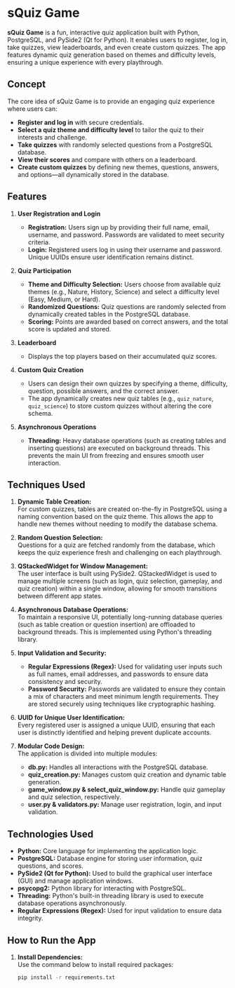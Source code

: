 # sQuiz Game

**sQuiz Game** is a fun, interactive quiz application built with Python, PostgreSQL, and PySide2 (Qt for Python). It enables users to register, log in, take quizzes, view leaderboards, and even create custom quizzes. The app features dynamic quiz generation based on themes and difficulty levels, ensuring a unique experience with every playthrough.

## Concept

The core idea of sQuiz Game is to provide an engaging quiz experience where users can:
- **Register and log in** with secure credentials.
- **Select a quiz theme and difficulty level** to tailor the quiz to their interests and challenge.
- **Take quizzes** with randomly selected questions from a PostgreSQL database.
- **View their scores** and compare with others on a leaderboard.
- **Create custom quizzes** by defining new themes, questions, answers, and options—all dynamically stored in the database.

## Features

1. **User Registration and Login**
   - **Registration:** Users sign up by providing their full name, email, username, and password. Passwords are validated to meet security criteria.
   - **Login:** Registered users log in using their username and password. Unique UUIDs ensure user identification remains distinct.

2. **Quiz Participation**
   - **Theme and Difficulty Selection:** Users choose from available quiz themes (e.g., Nature, History, Science) and select a difficulty level (Easy, Medium, or Hard).
   - **Randomized Questions:** Quiz questions are randomly selected from dynamically created tables in the PostgreSQL database.
   - **Scoring:** Points are awarded based on correct answers, and the total score is updated and stored.

3. **Leaderboard**
   - Displays the top players based on their accumulated quiz scores.

4. **Custom Quiz Creation**
   - Users can design their own quizzes by specifying a theme, difficulty, question, possible answers, and the correct answer.
   - The app dynamically creates new quiz tables (e.g., `quiz_nature`, `quiz_science`) to store custom quizzes without altering the core schema.

5. **Asynchronous Operations**
   - **Threading:** Heavy database operations (such as creating tables and inserting questions) are executed on background threads. This prevents the main UI from freezing and ensures smooth user interaction.

## Techniques Used

1. **Dynamic Table Creation:**  
   For custom quizzes, tables are created on-the-fly in PostgreSQL using a naming convention based on the quiz theme. This allows the app to handle new themes without needing to modify the database schema.

2. **Random Question Selection:**  
   Questions for a quiz are fetched randomly from the database, which keeps the quiz experience fresh and challenging on each playthrough.

3. **QStackedWidget for Window Management:**  
   The user interface is built using PySide2. QStackedWidget is used to manage multiple screens (such as login, quiz selection, gameplay, and quiz creation) within a single window, allowing for smooth transitions between different app states.

4. **Asynchronous Database Operations:**  
   To maintain a responsive UI, potentially long-running database queries (such as table creation or question insertion) are offloaded to background threads. This is implemented using Python's threading library.

5. **Input Validation and Security:**  
   - **Regular Expressions (Regex):** Used for validating user inputs such as full names, email addresses, and passwords to ensure data consistency and security.
   - **Password Security:** Passwords are validated to ensure they contain a mix of characters and meet minimum length requirements. They are stored securely using techniques like cryptographic hashing.

6. **UUID for Unique User Identification:**  
   Every registered user is assigned a unique UUID, ensuring that each user is distinctly identified and helping prevent duplicate accounts.

7. **Modular Code Design:**  
   The application is divided into multiple modules:
   - **db.py:** Handles all interactions with the PostgreSQL database.
   - **quiz_creation.py:** Manages custom quiz creation and dynamic table generation.
   - **game_window.py & select_quiz_window.py:** Handle quiz gameplay and quiz selection, respectively.
   - **user.py & validators.py:** Manage user registration, login, and input validation.

## Technologies Used

- **Python:** Core language for implementing the application logic.
- **PostgreSQL:** Database engine for storing user information, quiz questions, and scores.
- **PySide2 (Qt for Python):** Used to build the graphical user interface (GUI) and manage application windows.
- **psycopg2:** Python library for interacting with PostgreSQL.
- **Threading:** Python's built-in threading library is used to execute database operations asynchronously.
- **Regular Expressions (Regex):** Used for input validation to ensure data integrity.

## How to Run the App

1. **Install Dependencies:**  
   Use the command below to install required packages:
   ```bash
   pip install -r requirements.txt
